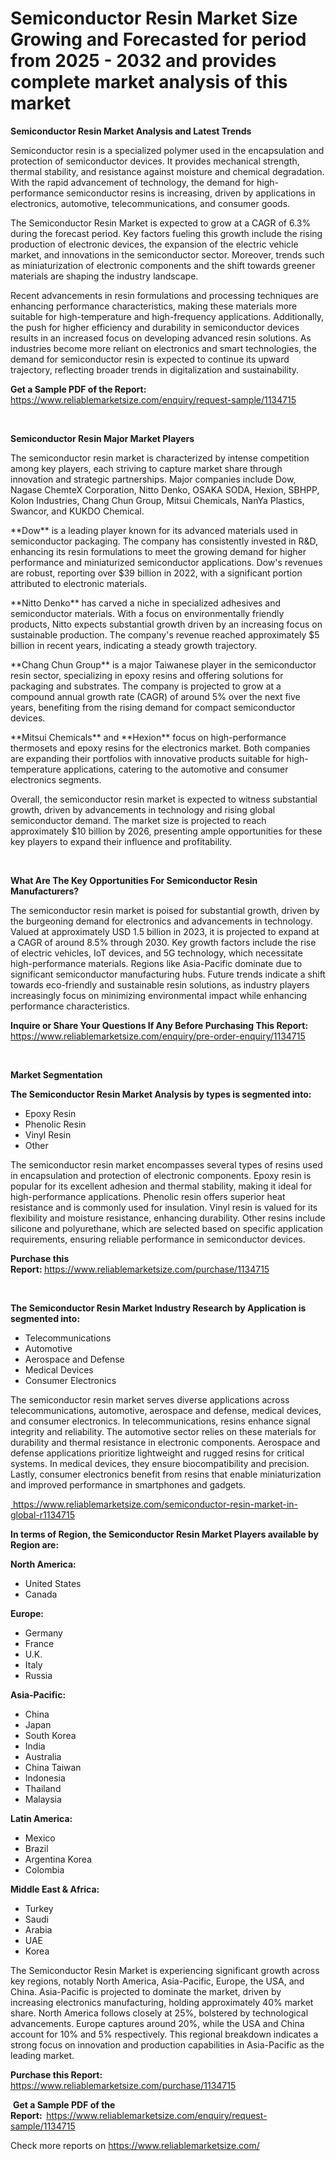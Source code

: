 <p><h1>Semiconductor Resin Market Size Growing and Forecasted for period from 2025 - 2032 and provides complete market analysis of this market</h1></p><p><strong>Semiconductor Resin Market Analysis and Latest Trends</strong></p>
<p><p>Semiconductor resin is a specialized polymer used in the encapsulation and protection of semiconductor devices. It provides mechanical strength, thermal stability, and resistance against moisture and chemical degradation. With the rapid advancement of technology, the demand for high-performance semiconductor resins is increasing, driven by applications in electronics, automotive, telecommunications, and consumer goods.</p><p>The Semiconductor Resin Market is expected to grow at a CAGR of 6.3% during the forecast period. Key factors fueling this growth include the rising production of electronic devices, the expansion of the electric vehicle market, and innovations in the semiconductor sector. Moreover, trends such as miniaturization of electronic components and the shift towards greener materials are shaping the industry landscape.</p><p>Recent advancements in resin formulations and processing techniques are enhancing performance characteristics, making these materials more suitable for high-temperature and high-frequency applications. Additionally, the push for higher efficiency and durability in semiconductor devices results in an increased focus on developing advanced resin solutions. As industries become more reliant on electronics and smart technologies, the demand for semiconductor resin is expected to continue its upward trajectory, reflecting broader trends in digitalization and sustainability.</p></p>
<p><strong>Get a Sample PDF of the Report:&nbsp;</strong> <a href="https://www.reliablemarketsize.com/enquiry/request-sample/1134715?utm_campaign=3201&utm_medium=2&utm_source=Github&utm_content=ia&utm_term=25032025&utm_id=semiconductor-resin">https://www.reliablemarketsize.com/enquiry/request-sample/1134715</a></p>
<p>&nbsp;</p>
<p><strong>Semiconductor Resin Major Market Players</strong></p>
<p><p>The semiconductor resin market is characterized by intense competition among key players, each striving to capture market share through innovation and strategic partnerships. Major companies include Dow, Nagase ChemteX Corporation, Nitto Denko, OSAKA SODA, Hexion, SBHPP, Kolon Industries, Chang Chun Group, Mitsui Chemicals, NanYa Plastics, Swancor, and KUKDO Chemical.</p><p>**Dow** is a leading player known for its advanced materials used in semiconductor packaging. The company has consistently invested in R&D, enhancing its resin formulations to meet the growing demand for higher performance and miniaturized semiconductor applications. Dow's revenues are robust, reporting over $39 billion in 2022, with a significant portion attributed to electronic materials.</p><p>**Nitto Denko** has carved a niche in specialized adhesives and semiconductor materials. With a focus on environmentally friendly products, Nitto expects substantial growth driven by an increasing focus on sustainable production. The company's revenue reached approximately $5 billion in recent years, indicating a steady growth trajectory.</p><p>**Chang Chun Group** is a major Taiwanese player in the semiconductor resin sector, specializing in epoxy resins and offering solutions for packaging and substrates. The company is projected to grow at a compound annual growth rate (CAGR) of around 5% over the next five years, benefiting from the rising demand for compact semiconductor devices.</p><p>**Mitsui Chemicals** and **Hexion** focus on high-performance thermosets and epoxy resins for the electronics market. Both companies are expanding their portfolios with innovative products suitable for high-temperature applications, catering to the automotive and consumer electronics segments.</p><p>Overall, the semiconductor resin market is expected to witness substantial growth, driven by advancements in technology and rising global semiconductor demand. The market size is projected to reach approximately $10 billion by 2026, presenting ample opportunities for these key players to expand their influence and profitability.</p></p>
<p>&nbsp;</p>
<p><strong>What Are The Key Opportunities For Semiconductor Resin Manufacturers?</strong></p>
<p><p>The semiconductor resin market is poised for substantial growth, driven by the burgeoning demand for electronics and advancements in technology. Valued at approximately USD 1.5 billion in 2023, it is projected to expand at a CAGR of around 8.5% through 2030. Key growth factors include the rise of electric vehicles, IoT devices, and 5G technology, which necessitate high-performance materials. Regions like Asia-Pacific dominate due to significant semiconductor manufacturing hubs. Future trends indicate a shift towards eco-friendly and sustainable resin solutions, as industry players increasingly focus on minimizing environmental impact while enhancing performance characteristics.</p></p>
<p><strong>Inquire or Share Your Questions If Any Before Purchasing This Report:</strong> <a href="https://www.reliablemarketsize.com/enquiry/pre-order-enquiry/1134715?utm_campaign=3201&utm_medium=2&utm_source=Github&utm_content=ia&utm_term=25032025&utm_id=semiconductor-resin">https://www.reliablemarketsize.com/enquiry/pre-order-enquiry/1134715</a></p>
<p>&nbsp;</p>
<p><strong>Market Segmentation</strong></p>
<p><strong>The Semiconductor Resin Market Analysis by types is segmented into:</strong></p>
<p><ul><li>Epoxy Resin</li><li>Phenolic Resin</li><li>Vinyl Resin</li><li>Other</li></ul></p>
<p><p>The semiconductor resin market encompasses several types of resins used in encapsulation and protection of electronic components. Epoxy resin is popular for its excellent adhesion and thermal stability, making it ideal for high-performance applications. Phenolic resin offers superior heat resistance and is commonly used for insulation. Vinyl resin is valued for its flexibility and moisture resistance, enhancing durability. Other resins include silicone and polyurethane, which are selected based on specific application requirements, ensuring reliable performance in semiconductor devices.</p></p>
<p><strong>Purchase this Report:&nbsp;</strong><a href="https://www.reliablemarketsize.com/purchase/1134715?utm_campaign=3201&utm_medium=2&utm_source=Github&utm_content=ia&utm_term=25032025&utm_id=semiconductor-resin">https://www.reliablemarketsize.com/purchase/1134715</a></p>
<p>&nbsp;</p>
<p><strong>The Semiconductor Resin Market Industry Research by Application is segmented into:</strong></p>
<p><ul><li>Telecommunications</li><li>Automotive</li><li>Aerospace and Defense</li><li>Medical Devices</li><li>Consumer Electronics</li></ul></p>
<p><p>The semiconductor resin market serves diverse applications across telecommunications, automotive, aerospace and defense, medical devices, and consumer electronics. In telecommunications, resins enhance signal integrity and reliability. The automotive sector relies on these materials for durability and thermal resistance in electronic components. Aerospace and defense applications prioritize lightweight and rugged resins for critical systems. In medical devices, they ensure biocompatibility and precision. Lastly, consumer electronics benefit from resins that enable miniaturization and improved performance in smartphones and gadgets.</p></p>
<p><a href="https://www.reliablemarketsize.com/semiconductor-resin-market-in-global-r1134715?utm_campaign=3201&utm_medium=2&utm_source=Github&utm_content=ia&utm_term=25032025&utm_id=semiconductor-resin">&nbsp;https://www.reliablemarketsize.com/semiconductor-resin-market-in-global-r1134715</a></p>
<p><strong>In terms of Region, the Semiconductor Resin Market Players available by Region are:</strong></p>
<p>
    <p> <strong> North America: </strong>
        <ul>
            <li>United States</li>
            <li>Canada</li>
        </ul>
        </p> 
    <p> <strong> Europe: </strong>
        <ul>
            <li>Germany</li>
            <li>France</li>
            <li>U.K.</li>
            <li>Italy</li>
            <li>Russia</li>
        </ul>
        </p> 
    <p> <strong> Asia-Pacific: </strong>
        <ul>
            <li>China</li>
            <li>Japan</li>
            <li>South Korea</li>
            <li>India</li>
            <li>Australia</li>
            <li>China Taiwan</li>
            <li>Indonesia</li>
            <li>Thailand</li>
            <li>Malaysia</li>
        </ul>
        </p> 
    <p> <strong> Latin America: </strong>
        <ul>
            <li>Mexico</li>
            <li>Brazil</li>
            <li>Argentina Korea</li>
            <li>Colombia</li>
        </ul>
        </p> 
    <p> <strong> Middle East & Africa: </strong>
        <ul>
            <li>Turkey</li>
            <li>Saudi</li>
            <li>Arabia</li>
            <li>UAE</li>
            <li>Korea</li>
        </ul>
    </p>
    </p>
<p><p>The Semiconductor Resin Market is experiencing significant growth across key regions, notably North America, Asia-Pacific, Europe, the USA, and China. Asia-Pacific is projected to dominate the market, driven by increasing electronics manufacturing, holding approximately 40% market share. North America follows closely at 25%, bolstered by technological advancements. Europe captures around 20%, while the USA and China account for 10% and 5% respectively. This regional breakdown indicates a strong focus on innovation and production capabilities in Asia-Pacific as the leading market.</p></p>
<p><strong>Purchase this Report: </strong><a href="https://www.reliablemarketsize.com/purchase/1134715?utm_campaign=3201&utm_medium=2&utm_source=Github&utm_content=ia&utm_term=25032025&utm_id=semiconductor-resin">https://www.reliablemarketsize.com/purchase/1134715</a></p>
<p>&nbsp;<strong>Get a Sample PDF of the Report:&nbsp;&nbsp;</strong><a href="https://www.reliablemarketsize.com/enquiry/request-sample/1134715?utm_campaign=3201&utm_medium=2&utm_source=Github&utm_content=ia&utm_term=25032025&utm_id=semiconductor-resin">https://www.reliablemarketsize.com/enquiry/request-sample/1134715</a></p>
<p><strong></strong></p>
<p>Check more reports on <a href="https://www.reliablemarketsize.com/?utm_campaign=3201&utm_medium=2&utm_source=Github&utm_content=ia&utm_term=25032025&utm_id=semiconductor-resin">https://www.reliablemarketsize.com/</a></p>